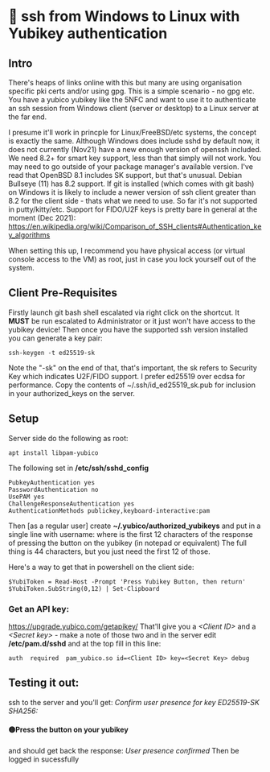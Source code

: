 # 🔑 ssh from Windows to Linux with Yubikey authentication

## Intro
There's heaps of links online with this but many are using organisation specific pki certs and/or using gpg.
This is a simple scenario - no gpg etc. You have a yubico yubikey like the 5NFC and want to use it to authenticate
an ssh session from Windows client (server or desktop) to a Linux server at the far end. 

I presume it'll work in princple for Linux/FreeBSD/etc systems, the concept is exactly the same.
Although Windows does include sshd by default now, it does not currently (Nov21) have a new enough version 
of openssh included. We need 8.2+ for smart key support, less than that simply will not work. You may need
to go outside of your package manager's available version. I've read that OpenBSD 8.1 includes SK support,
but that's unusual. Debian Bullseye (11) has 8.2 support. 
If git is installed (which comes with git bash) on Windows it is likely to include a newer version of ssh client
greater than 8.2 for the client side - thats what we need to use. So far it's not supported in putty/kitty/etc.
Support for FIDO/U2F keys is pretty bare in general at the moment (Dec 2021): 
https://en.wikipedia.org/wiki/Comparison_of_SSH_clients#Authentication_key_algorithms

When setting this up, I recommend you have physical access (or virtual console access to the VM) as root, just in
case you lock yourself out of the system. 

## Client Pre-Requisites
Firstly launch git bash shell escalated via right click on the shortcut. It **MUST** be run escalated to Administrator
or it just won't have access to the yubikey device!
Then once you have the supported ssh version installed you can generate a key pair:

~~~
ssh-keygen -t ed25519-sk
~~~

Note the "-sk" on the end of that, that's important, the sk refers to Security Key which indicates
U2F/FIDO support. I prefer ed25519 over ecdsa for performance. 
Copy the contents of ~/.ssh/id_ed25519_sk.pub for inclusion in your authorized_keys on the server. 

## Setup

Server side do the following as root:
~~~
apt install libpam-yubico
~~~
The following set in **/etc/ssh/sshd_config**
~~~
PubkeyAuthentication yes
PasswordAuthentication no
UsePAM yes
ChallengeResponseAuthentication yes
AuthenticationMethods publickey,keyboard-interactive:pam
~~~
Then [as a regular user] create **~/.yubico/authorized_yubikeys** and
put in a single line with username:*<token-id>* where *<token-id>* is the first
12 characters of the response of pressing the button on the yubikey (in notepad or equivalent)
The full thing is 44 characters, but you just need the first 12 of those.

Here's a way to get that in powershell on the client side:
~~~
$YubiToken = Read-Host -Prompt 'Press Yubikey Button, then return'
$YubiToken.SubString(0,12) | Set-Clipboard
~~~


### Get an API key:
https://upgrade.yubico.com/getapikey/
That'll give you a *&lt;Client ID>*	and a *&lt;Secret key>* - make a note of those two
and in the server edit **/etc/pam.d/sshd**  and at the top fill in this line:

~~~
auth  required  pam_yubico.so id=<Client ID> key=<Secret Key> debug
~~~

## Testing it out:
ssh to the server and you'll get:
*Confirm user presence for key ED25519-SK SHA256:<bunch of characters>*

#### 🟡Press the button on your yubikey
and should get back the response:
*User presence confirmed*
Then be logged in sucessfully
